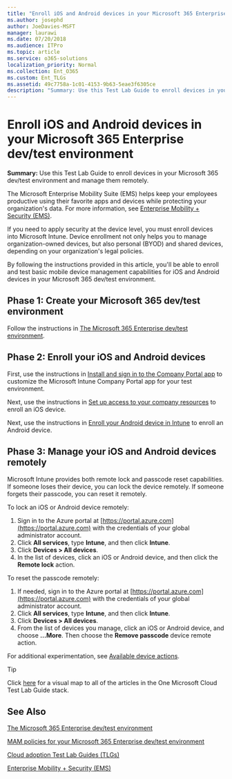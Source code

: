 ```yaml
---
title: "Enroll iOS and Android devices in your Microsoft 365 Enterprise dev/test environment"
ms.author: josephd
author: JoeDavies-MSFT
manager: laurawi
ms.date: 07/20/2018
ms.audience: ITPro
ms.topic: article
ms.service: o365-solutions
localization_priority: Normal
ms.collection: Ent_O365
ms.custom: Ent_TLGs
ms.assetid: 49c7758a-1c01-4153-9b63-5eae3f6305ce
description: "Summary: Use this Test Lab Guide to enroll devices in your Microsoft 365 dev/test environment and manage them remotely."
---
```


# Enroll iOS and Android devices in your Microsoft 365 Enterprise dev/test environment

 **Summary:** Use this Test Lab Guide to enroll devices in your Microsoft 365 dev/test environment and manage them remotely.
  
The Microsoft Enterprise Mobility Suite (EMS) helps keep your employees productive using their favorite apps and devices while protecting your organization's data. For more information, see [Enterprise Mobility + Security (EMS)](https://www.microsoft.com/cloud-platform/enterprise-mobility-security).
  
If you need to apply security at the device level, you must enroll devices into Microsoft Intune. Device enrollment not only helps you to manage organization-owned devices, but also personal (BYOD) and shared devices, depending on your organization's legal policies.
  
By following the instructions provided in this article, you'll be able to enroll and test basic mobile device management capabilities for iOS and Android devices in your Microsoft 365 dev/test environment.
  
## Phase 1: Create your Microsoft 365 dev/test environment

Follow the instructions in [The Microsoft 365 Enterprise dev/test environment](the-microsoft-365-enterprise-dev-test-environment.md).
  
## Phase 2: Enroll your iOS and Android devices

First, use the instructions in [Install and sign in to the Company Portal app](https://docs.microsoft.com/intune-user-help/install-and-sign-in-to-the-intune-company-portal-app-ios) to customize the Microsoft Intune Company Portal app for your test environment.

Next, use the instructions in [Set up access to your company resources](https://docs.microsoft.com/intune-user-help/enroll-your-device-in-intune-ios) to enroll an iOS device.

Next, use the instructions in [Enroll your Android device in Intune](https://docs.microsoft.com/intune-user-help/enroll-your-device-in-intune-android) to enroll an Android device.

## Phase 3: Manage your iOS and Android devices remotely

Microsoft Intune provides both remote lock and passcode reset capabilities. If someone loses their device, you can lock the device remotely. If someone forgets their passcode, you can reset it remotely.
  
To lock an iOS or Android device remotely:

1. Sign in to the Azure portal at [https://portal.azure.com](https://portal.azure.com) with the credentials of your global administrator account.
2. Click **All services**, type **Intune**, and then click **Intune**.
3. Click **Devices > All devices**.
4. In the list of devices, click an iOS or Android device, and then click the **Remote lock** action.

    
To reset the passcode remotely:

1. If needed, sign in to the Azure portal at [https://portal.azure.com](https://portal.azure.com) with the credentials of your global administrator account.
2. Click **All services**, type **Intune**, and then click **Intune**.
3. Click **Devices > All devices**.
4. From the list of devices you manage, click an iOS or Android device, and choose **...More**. Then choose the **Remove passcode** device remote action.

For additional experimentation, see [Available device actions](https://docs.microsoft.com/intune/device-management#available-device-actions).

    

> [!TIP]
> Click [here](http://aka.ms/catlgstack) for a visual map to all of the articles in the One Microsoft Cloud Test Lab Guide stack.
  
## See Also

[The Microsoft 365 Enterprise dev/test environment](the-microsoft-365-enterprise-dev-test-environment.md)
  
[MAM policies for your Microsoft 365 Enterprise dev/test environment](mam-policies-for-your-microsoft-365-enterprise-dev-test-environment.md)
  
[Cloud adoption Test Lab Guides (TLGs)](cloud-adoption-test-lab-guides-tlgs.md)

[Enterprise Mobility + Security (EMS)](https://www.microsoft.com/cloud-platform/enterprise-mobility-security)


